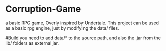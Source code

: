 # Corruption-Game
a basic RPG game, Overly inspired by Undertale.
This project can be used as a basic rpg engine, just by modifying the data/ files.

#Build
you need to add data/* to the source path, and also the .jar from the lib/ folders as external jar.
